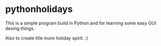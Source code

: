 # pythonholidays

This is a simple program build in Python and for learning some easy GUI desing things. 

Also to create litle more holiday spirit. :)

